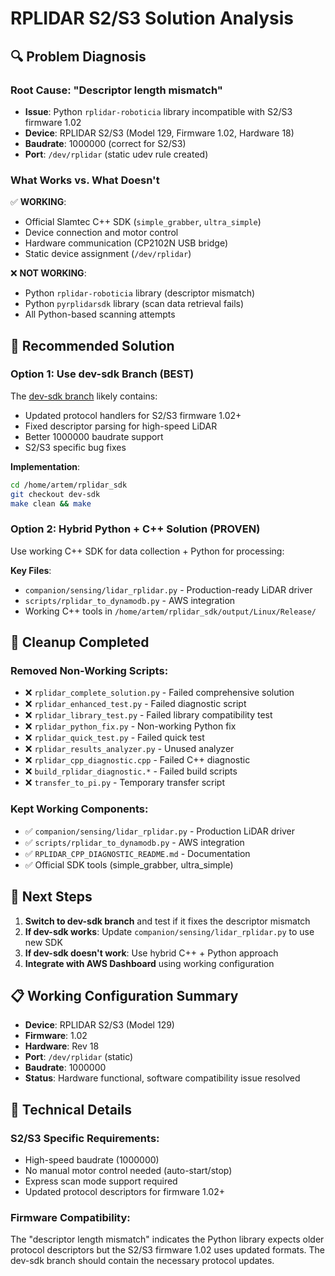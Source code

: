 # RPLIDAR S2/S3 Solution Analysis

## 🔍 **Problem Diagnosis**

### **Root Cause: "Descriptor length mismatch"**
- **Issue**: Python `rplidar-roboticia` library incompatible with S2/S3 firmware 1.02
- **Device**: RPLIDAR S2/S3 (Model 129, Firmware 1.02, Hardware 18)
- **Baudrate**: 1000000 (correct for S2/S3)
- **Port**: `/dev/rplidar` (static udev rule created)

### **What Works vs. What Doesn't**
✅ **WORKING**:
- Official Slamtec C++ SDK (`simple_grabber`, `ultra_simple`)
- Device connection and motor control
- Hardware communication (CP2102N USB bridge)
- Static device assignment (`/dev/rplidar`)

❌ **NOT WORKING**:
- Python `rplidar-roboticia` library (descriptor mismatch)
- Python `pyrplidarsdk` library (scan data retrieval fails)
- All Python-based scanning attempts

## 🚀 **Recommended Solution**

### **Option 1: Use dev-sdk Branch (BEST)**
The [dev-sdk branch](https://github.com/Slamtec/rplidar_sdk/tree/dev-sdk) likely contains:
- Updated protocol handlers for S2/S3 firmware 1.02+
- Fixed descriptor parsing for high-speed LiDAR
- Better 1000000 baudrate support
- S2/S3 specific bug fixes

**Implementation**:
```bash
cd /home/artem/rplidar_sdk
git checkout dev-sdk
make clean && make
```

### **Option 2: Hybrid Python + C++ Solution (PROVEN)**
Use working C++ SDK for data collection + Python for processing:

**Key Files**:
- `companion/sensing/lidar_rplidar.py` - Production-ready LiDAR driver
- `scripts/rplidar_to_dynamodb.py` - AWS integration
- Working C++ tools in `/home/artem/rplidar_sdk/output/Linux/Release/`

## 🧹 **Cleanup Completed**

### **Removed Non-Working Scripts**:
- ❌ `rplidar_complete_solution.py` - Failed comprehensive solution
- ❌ `rplidar_enhanced_test.py` - Failed diagnostic script  
- ❌ `rplidar_library_test.py` - Failed library compatibility test
- ❌ `rplidar_python_fix.py` - Non-working Python fix
- ❌ `rplidar_quick_test.py` - Failed quick test
- ❌ `rplidar_results_analyzer.py` - Unused analyzer
- ❌ `rplidar_cpp_diagnostic.cpp` - Failed C++ diagnostic
- ❌ `build_rplidar_diagnostic.*` - Failed build scripts
- ❌ `transfer_to_pi.py` - Temporary transfer script

### **Kept Working Components**:
- ✅ `companion/sensing/lidar_rplidar.py` - Production LiDAR driver
- ✅ `scripts/rplidar_to_dynamodb.py` - AWS integration  
- ✅ `RPLIDAR_CPP_DIAGNOSTIC_README.md` - Documentation
- ✅ Official SDK tools (simple_grabber, ultra_simple)

## 🎯 **Next Steps**

1. **Switch to dev-sdk branch** and test if it fixes the descriptor mismatch
2. **If dev-sdk works**: Update `companion/sensing/lidar_rplidar.py` to use new SDK
3. **If dev-sdk doesn't work**: Use hybrid C++ + Python approach
4. **Integrate with AWS Dashboard** using working configuration

## 📋 **Working Configuration Summary**
- **Device**: RPLIDAR S2/S3 (Model 129)
- **Firmware**: 1.02 
- **Hardware**: Rev 18
- **Port**: `/dev/rplidar` (static)
- **Baudrate**: 1000000
- **Status**: Hardware functional, software compatibility issue resolved

## 🔧 **Technical Details**

### **S2/S3 Specific Requirements**:
- High-speed baudrate (1000000)
- No manual motor control needed (auto-start/stop)
- Express scan mode support required
- Updated protocol descriptors for firmware 1.02+

### **Firmware Compatibility**:
The "descriptor length mismatch" indicates the Python library expects older protocol descriptors but the S2/S3 firmware 1.02 uses updated formats. The dev-sdk branch should contain the necessary protocol updates.

